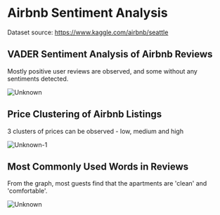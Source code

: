 # Airbnb Sentiment Analysis
Dataset source: https://www.kaggle.com/airbnb/seattle
## VADER Sentiment Analysis of Airbnb Reviews
Mostly positive user reviews are observed, and some without any sentiments detected.

![Unknown](https://user-images.githubusercontent.com/69747121/151316070-5ac5fb90-e09a-4238-a90d-4706e7169fbe.png)


## Price Clustering of Airbnb Listings
3 clusters of prices can be observed - low, medium and high

![Unknown-1](https://user-images.githubusercontent.com/69747121/151259417-c453f6ac-77f3-40db-a7af-954b1f25807c.png)

## Most Commonly Used Words in Reviews
From the graph, most guests find that the apartments are 'clean' and 'comfortable'.

![Unknown](https://user-images.githubusercontent.com/69747121/151259538-13f5d7f1-b774-45fd-912d-a9f5cf447083.png)

